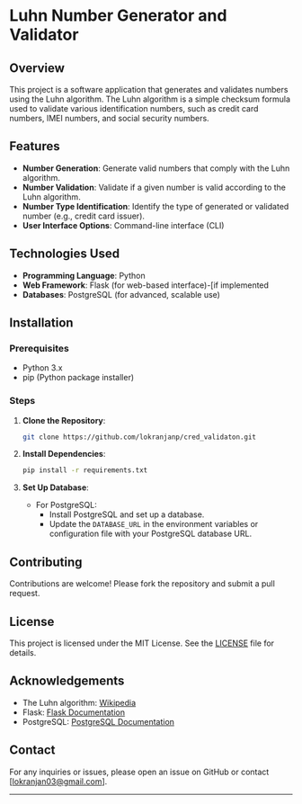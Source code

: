 # Luhn Number Generator and Validator

## Overview

This project is a software application that generates and validates numbers using the Luhn algorithm. The Luhn algorithm is a simple checksum formula used to validate various identification numbers, such as credit card numbers, IMEI numbers, and social security numbers.

## Features

- **Number Generation**: Generate valid numbers that comply with the Luhn algorithm.
- **Number Validation**: Validate if a given number is valid according to the Luhn algorithm.
- **Number Type Identification**: Identify the type of generated or validated number (e.g., credit card issuer).
- **User Interface Options**: Command-line interface (CLI)

## Technologies Used

- **Programming Language**: Python
- **Web Framework**: Flask (for web-based interface)-[if implemented
- **Databases**: PostgreSQL (for advanced, scalable use)

## Installation

### Prerequisites

- Python 3.x
- pip (Python package installer)

### Steps

1. **Clone the Repository**:
    ```sh
    git clone https://github.com/lokranjanp/cred_validaton.git
    ```

2. **Install Dependencies**:
    ```sh
    pip install -r requirements.txt
    ```

3. **Set Up Database**:
    - For PostgreSQL:
        - Install PostgreSQL and set up a database.
        - Update the `DATABASE_URL` in the environment variables or configuration file with your PostgreSQL database URL.

    
## Contributing

Contributions are welcome! Please fork the repository and submit a pull request.

## License

This project is licensed under the MIT License. See the [LICENSE](LICENSE) file for details.

## Acknowledgements

- The Luhn algorithm: [Wikipedia](https://en.wikipedia.org/wiki/Luhn_algorithm)
- Flask: [Flask Documentation](https://flask.palletsprojects.com/)
- PostgreSQL: [PostgreSQL Documentation](https://www.postgresql.org/docs/)

## Contact

For any inquiries or issues, please open an issue on GitHub or contact [lokranjan03@gmail.com].

---